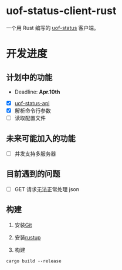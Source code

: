 # uof-status-client-rust

一个用 Rust 编写的 [uof-status](https://github.com/University-Of-Fool/uof-status) 客户端。

# 开发进度

## 计划中的功能

- Deadline: **Apr.10th**

* [x] [uof-status-api](https://github.com/University-Of-Fool/uof-status/blob/main/APIREADME.md)
* [x] 解析命令行参数
* [ ] 读取配置文件

## 未来可能加入的功能

- [ ] 并发支持多服务器

## 目前遇到的问题

- [ ] GET 请求无法正常处理 json

## 构建

1. 安装[Git](https://git-scm.com/)

2. 安装[rustup](https://rustup.rs/)

3. 构建

```
cargo build --release
```
